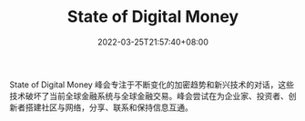 ﻿---
weight: 
title: "State of Digital Money"
description: "State of Digital Money 峰会专注于不断变化的加密趋势和新兴技术的对话，这些技术破坏了当前全球金融系统与全球金融交易"
date: 2022-03-25T21:57:40+08:00
lastmod: 2022-03-25T16:45:40+08:00
draft: false
authors: ["Metabd"]
featuredImage: "state-of-digital-money.jpg"
link: ""
tags: ["元宇宙社区","State of Digital Money"]
categories: ["navigation"]
navigation: ["元宇宙社区"]
lightgallery: true
toc: true
pinned: false
recommend: false
recommend1: false
---
State of Digital Money 峰会专注于不断变化的加密趋势和新兴技术的对话，这些技术破坏了当前全球金融系统与全球金融交易。峰会尝试在为企业家、投资者、创新者搭建社区与网络，分享、联系和保持信息互通。
